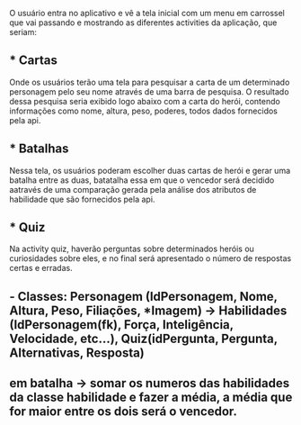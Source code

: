O usuário entra no aplicativo e vê a tela inicial com um menu em carrossel que vai passando e mostrando as diferentes activities da aplicação, que seriam: 
## * Cartas
Onde os usuários terão uma tela para pesquisar a carta de um determinado personagem pelo seu nome através de uma barra de pesquisa. O resultado dessa pesquisa seria exibido logo abaixo com a carta do herói, contendo informações como nome, altura, peso, poderes, todos dados fornecidos pela api.
## * Batalhas
Nessa tela, os usuários poderam escolher duas cartas de herói e gerar uma batalha entre as duas, batatalha essa em que o vencedor será decidido aatravés de uma comparação gerada pela análise dos atributos de habilidade que são fornecidos pela api.
## * Quiz
Na activity quiz, haverão perguntas sobre determinados heróis ou curiosidades sobre eles, e no final será apresentado o número de respostas certas e erradas.

## - Classes: Personagem (IdPersonagem, Nome, Altura, Peso, Filiações, *Imagem) -> Habilidades (IdPersonagem(fk), Força, Inteligência, Velocidade, etc...), Quiz(idPergunta, Pergunta, Alternativas, Resposta)
## em batalha -> somar os numeros das habilidades da classe habilidade e fazer a média, a média que for maior entre os dois será o vencedor.
              
